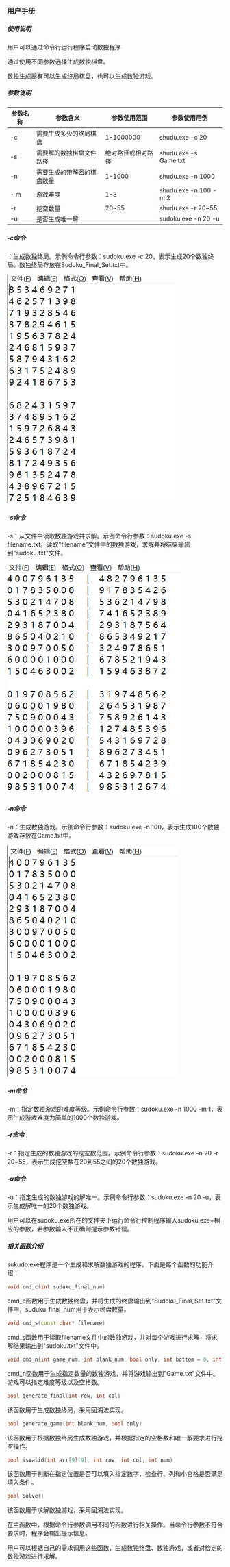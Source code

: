 ### 用户手册

##### 使用说明

用户可以通过命令行运行程序启动数独程序

通过使用不同参数选择生成数独棋盘。

数独生成器有可以生成终局棋盘，也可以生成数独游戏。




##### 参数说明

| 参数名称 | 参数含义                   | 参数使用范围 | 参数使用用例                                                | 
| -------- | -------------------------- | ------------ | ----------------------------------------------------------- | 
| -c       | 需要生成多少的终局棋盘     | 1-1000000    | shudu.exe -c 20                                          |
| -s       | 需要解的数独棋盘文件路径                   |绝对路径或相对路径              | shudu.exe -s Game.txt                                                | 单一参数即可                                       |
| -n       | 需要生成的带解密的棋盘数量 | 1-1000       | shudu.exe -n 1000          | 其中-m -r 和-u是可选参数，如果缺省则使用默认值 |
| - m      | 游戏难度                   | 1-3          | shudu.exe -n 100 -m 2                                       | 
| -r       | 挖空数量                   | 20~55        | shudu.exe -r 20~55                                          |
| -u       | 是否生成唯一解             |              |sudoku.exe -n 20 -u                                                             |


##### -c命令

：生成数独终局。示例命令行参数：sudoku.exe -c 20，表示生成20个数独终局。数独终局存放在Sudoku_Final_Set.txt中。

![](./Sudoku_Final_Set.png)

##### -s命令

-s：从文件中读取数独游戏并求解。示例命令行参数：sudoku.exe -s filename.txt。读取"filename"文件中的数独游戏，求解并将结果输出到"sudoku.txt"文件。

![](./sudoku_txt.png)

##### -n命令
-n：生成数独游戏。示例命令行参数：sudoku.exe -n 100，表示生成100个数独游戏存放在Game.txt中。

![](./Game.png)

##### -m命令
-m：指定数独游戏的难度等级。示例命令行参数：sudoku.exe -n 1000 -m 1，表示生成游戏难度为简单的1000个数独游戏。

##### -r命令
-r：指定生成的数独游戏的挖空数范围。示例命令行参数：sudoku.exe -n 20 -r 20~55，表示生成挖空数在20到55之间的20个数独游戏。

##### -u命令
-u：指定生成的数独游戏的解唯一。示例命令行参数：sudoku.exe -n 20 -u，表示生成解唯一的20个数独游戏。


用户可以在sudoku.exe所在的文件夹下运行命令行控制程序输入sudoku.exe+相应的参数，若参数输入不正确则提示参数错误。


##### 相关函数介绍
sukudo.exe程序是一个生成和求解数独游戏的程序，下面是每个函数的功能介绍：

```cpp
void cmd_c(int suduku_final_num)
```
cmd_c函数用于生成数独终盘，并将生成的终盘输出到"Sudoku_Final_Set.txt"文件中，suduku_final_num用于表示终盘数量。

```cpp
void cmd_s(const char* filename)
```
cmd_s函数用于读取filename文件中的数独游戏，并对每个游戏进行求解，将求解结果输出到"sudoku.txt"文件中。

```cpp
void cmd_n(int game_num, int blank_num, bool only, int bottom = 0, int top = 0)
```
cmd_n函数用于生成指定数量的数独游戏，并将游戏输出到"Game.txt"文件中。游戏可以指定难度等级以及空格数。

```cpp
bool generate_final(int row, int col)
```
该函数用于生成数独终局，采用回溯法实现。

```cpp
bool generate_game(int blank_num, bool only)
```
该函数用于根据数独终局生成数独游戏，并根据指定的空格数和唯一解要求进行挖空操作。

```cpp
bool isValid(int arr[9][9], int row, int col, int num)
```
该函数用于判断在指定位置是否可以填入指定数字，检查行、列和小宫格是否满足填入条件。

```cpp
bool Solve()
```
该函数用于求解数独游戏，采用回溯法实现。

在主函数中，根据命令行参数调用不同的函数进行相关操作。当命令行参数不符合要求时，程序会输出提示信息。

用户可以根据自己的需求调用这些函数，生成数独终盘、数独游戏，或者对给定的数独游戏进行求解。



